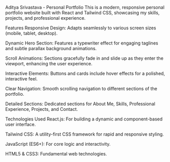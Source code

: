 Aditya Srivastava - Personal Portfolio
This is a modern, responsive personal portfolio website built with React and Tailwind CSS, showcasing my skills, projects, and professional experience.

Features
Responsive Design: Adapts seamlessly to various screen sizes (mobile, tablet, desktop).

Dynamic Hero Section: Features a typewriter effect for engaging taglines and subtle parallax background animations.

Scroll Animations: Sections gracefully fade in and slide up as they enter the viewport, enhancing the user experience.

Interactive Elements: Buttons and cards include hover effects for a polished, interactive feel.

Clear Navigation: Smooth scrolling navigation to different sections of the portfolio.

Detailed Sections: Dedicated sections for About Me, Skills, Professional Experience, Projects, and Contact.

Technologies Used
React.js: For building a dynamic and component-based user interface.

Tailwind CSS: A utility-first CSS framework for rapid and responsive styling.

JavaScript (ES6+): For core logic and interactivity.

HTML5 & CSS3: Fundamental web technologies.
